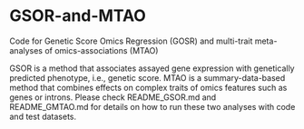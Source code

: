 # GSOR-and-MTAO
Code for Genetic Score Omics Regression (GOSR) and multi-trait meta-analyses of omics-associations (MTAO)

GSOR is a method that associates assayed gene expression with genetically predicted phenotype, i.e., genetic score. MTAO is a summary-data-based method that combines effects on complex traits of omics features such as genes or introns. Please check README_GSOR.md and README_GMTAO.md for details on how to run these two analyses with code and test datasets.
